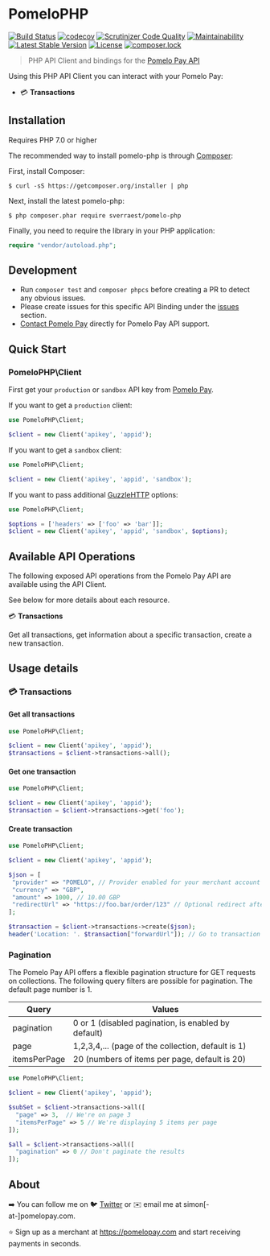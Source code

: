 # PomeloPHP

[![Build Status](https://travis-ci.org/sverraest/pomelo-php.svg?branch=master)](https://travis-ci.org/sverraest/pomelo-php)
[![codecov](https://codecov.io/gh/sverraest/pomelo-php/branch/master/graph/badge.svg)](https://codecov.io/gh/sverraest/pomelo-php)
[![Scrutinizer Code Quality](https://scrutinizer-ci.com/g/sverraest/pomelo-php/badges/quality-score.png?b=master)](https://scrutinizer-ci.com/g/sverraest/pomelo-php/?branch=master)
[![Maintainability](https://api.codeclimate.com/v1/badges/ef5f5dd14aeac02f0daf/maintainability)](https://codeclimate.com/github/sverraest/pomelo-php/maintainability)
[![Latest Stable Version](https://poser.pugx.org/sverraest/pomelo-php/v/stable)](https://packagist.org/packages/sverraest/pomelo-php)
[![License](https://poser.pugx.org/sverraest/pomelo-php/license)](https://packagist.org/packages/sverraest/pomelo-php)
[![composer.lock](https://poser.pugx.org/sverraest/pomelo-php/composerlock)](https://packagist.org/packages/sverraest/pomelo-php)

> PHP API Client and bindings for the [Pomelo Pay API](https://github.com/PomeloPay/pomelo-apidoc)

Using this PHP API Client you can interact with your Pomelo Pay:
- 💳 __Transactions__

## Installation

Requires PHP 7.0 or higher

The recommended way to install pomelo-php is through [Composer](https://getcomposer.org):

First, install Composer:

```
$ curl -sS https://getcomposer.org/installer | php
```

Next, install the latest pomelo-php:

```
$ php composer.phar require sverraest/pomelo-php
```

Finally, you need to require the library in your PHP application:

```php
require "vendor/autoload.php";
```

## Development

- Run `composer test` and `composer phpcs` before creating a PR to detect any obvious issues.
- Please create issues for this specific API Binding under the [issues](https://github.com/sverraest/revolut-php/issues) section.
- [Contact Pomelo Pay](https://www.pomelopay.com) directly for Pomelo Pay API support.


## Quick Start
### PomeloPHP\Client
First get your `production` or `sandbox` API key from [Pomelo Pay](https://app.pomelopay.com/dashboard/apps).

If you want to get a `production` client:

```php
use PomeloPHP\Client;

$client = new Client('apikey', 'appid');
```

If you want to get a `sandbox` client:

```php
use PomeloPHP\Client;

$client = new Client('apikey', 'appid', 'sandbox');
```

If you want to pass additional [GuzzleHTTP](https://github.com/guzzle/guzzle) options:

```php
use PomeloPHP\Client;

$options = ['headers' => ['foo' => 'bar']];
$client = new Client('apikey', 'appid', 'sandbox', $options);
```

## Available API Operations

The following exposed API operations from the Pomelo Pay API are available using the API Client.

See below for more details about each resource.

💳 __Transactions__

Get all transactions, get information about a specific transaction, create a new transaction.

## Usage details

### 💳 Transactions
#### Get all transactions

```php
use PomeloPHP\Client;

$client = new Client('apikey', 'appid');
$transactions = $client->transactions->all();
```
#### Get one transaction

```php
use PomeloPHP\Client;

$client = new Client('apikey', 'appid');
$transaction = $client->transactions->get('foo');
```

#### Create transaction

```php
use PomeloPHP\Client;

$client = new Client('apikey', 'appid');

$json = [
 "provider" => "POMELO", // Provider enabled for your merchant account such as POMELO, BANCONTACT, ALIPAY, etc...
 "currency" => "GBP",
 "amount" => 1000, // 10.00 GBP
 "redirectUrl" => "https://foo.bar/order/123" // Optional redirect after payment completion
];

$transaction = $client->transactions->create($json);
header('Location: '. $transaction["forwardUrl"]); // Go to transaction payment page
```
### Pagination

The Pomelo Pay API offers a flexible pagination structure for GET requests on collections.
The following query filters are possible for pagination.
The default page number is 1.



| Query                     | Values                                                               |
| --------------------------|----------------------------------------------------------------------| 
| pagination                | 0 or 1 (disabled pagination, is enabled by default)                  |
| page                      | 1,2,3,4,... (page of the collection, default is 1)                   |
| itemsPerPage              | 20 (numbers of items per page, default is 20)                        |

```php
use PomeloPHP\Client;

$client = new Client('apikey', 'appid');

$subSet = $client->transactions->all([
  "page" => 3,  // We're on page 3
  "itemsPerPage" => 5 // We're displaying 5 items per page
]);

$all = $client->transactions->all([
  "pagination" => 0 // Don't paginate the results
]); 
```

## About

➡️ You can follow me on 🐦 [Twitter](https://www.twitter.com/simondoestech) or ✉️ email me at simon[-at-]pomelopay.com.

⭐ Sign up as a merchant at https://pomelopay.com and start receiving payments in seconds.
